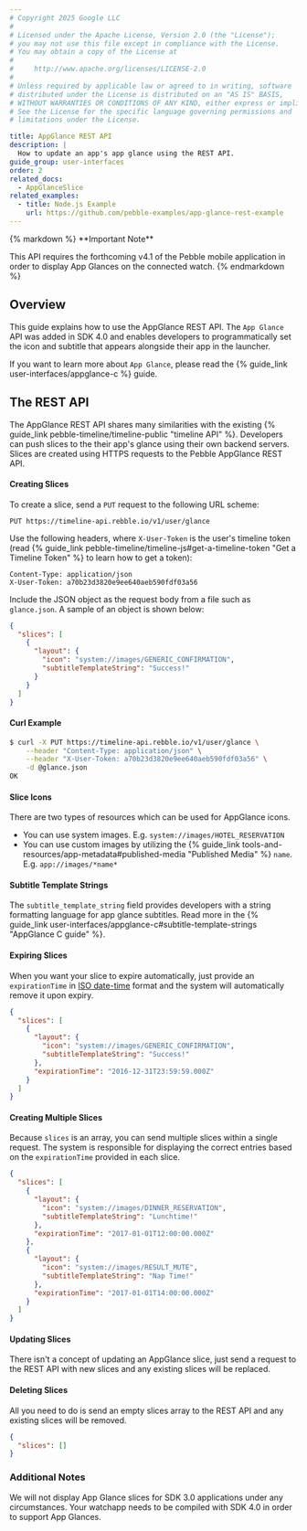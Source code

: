 ```yaml
---
# Copyright 2025 Google LLC
#
# Licensed under the Apache License, Version 2.0 (the "License");
# you may not use this file except in compliance with the License.
# You may obtain a copy of the License at
#
#     http://www.apache.org/licenses/LICENSE-2.0
#
# Unless required by applicable law or agreed to in writing, software
# distributed under the License is distributed on an "AS IS" BASIS,
# WITHOUT WARRANTIES OR CONDITIONS OF ANY KIND, either express or implied.
# See the License for the specific language governing permissions and
# limitations under the License.

title: AppGlance REST API
description: |
  How to update an app's app glance using the REST API.
guide_group: user-interfaces
order: 2
related_docs:
  - AppGlanceSlice
related_examples:
  - title: Node.js Example
    url: https://github.com/pebble-examples/app-glance-rest-example
---
```


<div class="alert alert--fg-white alert--bg-purple">
  {% markdown %}
  **Important Note**

  This API requires the forthcoming v4.1 of the Pebble mobile application in
  order to display App Glances on the connected watch.
  {% endmarkdown %}
</div>

## Overview

This guide explains how to use the AppGlance REST API. The ``App Glance`` API
was added in SDK 4.0 and enables developers to programmatically set the icon and
subtitle that appears alongside their app in the launcher.

If you want to learn more about ``App Glance``, please read the
{% guide_link user-interfaces/appglance-c %} guide.


## The REST API

The AppGlance REST API shares many similarities with the existing
{% guide_link pebble-timeline/timeline-public "timeline API" %}.
Developers can push slices to the their app's glance using their own backend
servers. Slices are created using HTTPS requests to the Pebble AppGlance REST
API.


#### Creating Slices

To create a slice, send a `PUT` request to the following URL scheme:

```text
PUT https://timeline-api.rebble.io/v1/user/glance
```

Use the following headers, where `X-User-Token` is the user's
timeline token (read
{% guide_link pebble-timeline/timeline-js#get-a-timeline-token "Get a Timeline Token" %}
to learn how to get a token):

```text
Content-Type: application/json
X-User-Token: a70b23d3820e9ee640aeb590fdf03a56
```

Include the JSON object as the request body from a file such as `glance.json`. A
sample of an object is shown below:

```json
{
  "slices": [
    {
      "layout": {
        "icon": "system://images/GENERIC_CONFIRMATION",
        "subtitleTemplateString": "Success!"
      }
    }
  ]
}
```

#### Curl Example

```bash
$ curl -X PUT https://timeline-api.rebble.io/v1/user/glance \
    --header "Content-Type: application/json" \
    --header "X-User-Token: a70b23d3820e9ee640aeb590fdf03a56" \
    -d @glance.json
OK
```

#### Slice Icons

There are two types of resources which can be used for AppGlance icons.

* You can use system images. E.g. `system://images/HOTEL_RESERVATION`
* You can use custom images by utilizing the
{% guide_link tools-and-resources/app-metadata#published-media "Published Media" %}
`name`. E.g. `app://images/*name*`


#### Subtitle Template Strings

The `subtitle_template_string` field provides developers with a string
formatting language for app glance subtitles. Read more in the
{% guide_link user-interfaces/appglance-c#subtitle-template-strings "AppGlance C guide" %}.


#### Expiring Slices

When you want your slice to expire automatically, just provide an
`expirationTime` in
[ISO date-time](https://developer.mozilla.org/en-US/docs/Web/JavaScript/Reference/Global_Objects/Date/toISOString)
format and the system will automatically remove it upon expiry.

```json
{
  "slices": [
    {
      "layout": {
        "icon": "system://images/GENERIC_CONFIRMATION",
        "subtitleTemplateString": "Success!"
      },
      "expirationTime": "2016-12-31T23:59:59.000Z"
    }
  ]
}
```


#### Creating Multiple Slices

Because `slices` is an array, you can send multiple slices within a single
request. The system is responsible for displaying the correct entries based on
the `expirationTime` provided in each slice.

```json
{
  "slices": [
    {
      "layout": {
        "icon": "system://images/DINNER_RESERVATION",
        "subtitleTemplateString": "Lunchtime!"
      },
      "expirationTime": "2017-01-01T12:00:00.000Z"
    },
    {
      "layout": {
        "icon": "system://images/RESULT_MUTE",
        "subtitleTemplateString": "Nap Time!"
      },
      "expirationTime": "2017-01-01T14:00:00.000Z"
    }
  ]
}
```


#### Updating Slices

There isn't a concept of updating an AppGlance slice, just send a request to
the REST API with new slices and any existing slices will be replaced.


#### Deleting Slices

All you need to do is send an empty slices array to the REST API and any
existing slices will be removed.

```json
{
  "slices": []
}
```

### Additional Notes

We will not display App Glance slices for SDK 3.0 applications under any
circumstances. Your watchapp needs to be compiled with SDK 4.0 in order to
support App Glances.

